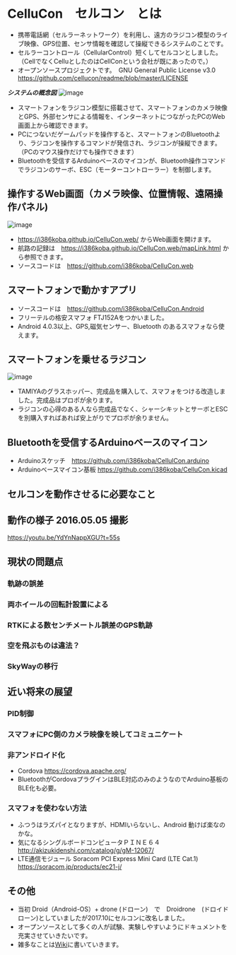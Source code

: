 # CelluCon　セルコン　とは
* 携帯電話網（セルラーネットワーク）を利用し、遠方のラジコン模型のライブ映像、GPS位置、センサ情報を確認して操縦できるシステムのことです。
* セルラーコントロール（CellularControl）短くしてセルコンとしました。 （CellでなくCelluとしたのはCellConという会社が既にあったので。）
* オープンソースプロジェクトです。　GNU General Public License v3.0　https://github.com/cellucon/readme/blob/master/LICENSE

**_システムの概念図_**
![image](https://github.com/cellucon/readme/blob/master/diagram.png)
* スマートフォンをラジコン模型に搭載させて、スマートフォンのカメラ映像とGPS、外部センサによる情報を、インターネットにつながったPCのWeb画面上から確認できます。
* PCにつないだゲームパッドを操作すると、スマートフォンのBluetoothより、ラジコンを操作するコマンドが発信され、ラジコンが操縦できます。
（PCのマウス操作だけでも操作できます）
* Bluetoothを受信するArduinoベースのマイコンが、Bluetooth操作コマンドでラジコンのサーボ、ESC（モーターコントローラー）を制御します。

## 操作するWeb画面（カメラ映像、位置情報、遠隔操作パネル)
![image](https://github.com/cellucon/readme/blob/master/web-pilot.png)
* https://i386koba.github.io/CelluCon.web/ からWeb画面を開けます。
* 航路の記録は　https://i386koba.github.io/CelluCon.web/mapLink.html から参照できます。
* ソースコードは　https://github.com/i386koba/CelluCon.web
　
## スマートフォンで動かすアプリ
* ソースコードは　https://github.com/i386koba/CelluCon.Android
* フリーテルの格安スマフォ FTJ152Aをつかいました。
* Android 4.0.3以上、GPS,磁気センサー、Bluetooth のあるスマフォなら使えます。

## スマートフォンを乗せるラジコン
![image](https://github.com/cellucon/readme/blob/master/rover.png)
* TAMIYAのグラスホッパー、完成品を購入して、スマフォをつける改造しました。完成品はプロポが余ります。
* ラジコンの心得のある人なら完成品でなく、シャーシキットとサーボとESCを別購入すればあれば安上がりでプロポが余りません。

## Bluetoothを受信するArduinoベースのマイコン
* Arduinoスケッチ　https://github.com/i386koba/CellulCon.arduino
* Arduinoベースマイコン基板 https://github.com/i386koba/CelluCon.kicad

## セルコンを動作させるに必要なこと

## 動作の様子 2016.05.05 撮影
https://youtu.be/YdYnNappXGU?t=55s


## 現状の問題点
### 軌跡の誤差

### 両ホイールの回転計設置による

### RTKによる数センチメートル誤差のGPS軌跡

### 空を飛ぶものは違法？

### SkyWayの移行


## 近い将来の展望
### PID制御

### スマフォにPC側のカメラ映像を映してコミュニケート

### 非アンドロイド化
* Cordova https://cordova.apache.org/ 
* BluetoothがCordovaプラグインはBLE対応のみのようなのでArduino基板のBLE化も必要。

### スマフォを使わない方法
* ふつうはラズパイとなりますが、HDMIいらないし、Android 動けば楽なのかな。
* 気になるシングルボードコンピュータＰＩＮＥ６４　http://akizukidenshi.com/catalog/g/gM-12067/
* LTE通信モジュール Soracom PCI Express Mini Card (LTE Cat.1) https://soracom.jp/products/ec21-j/


## その他 
* 当初 Droid（Android-OS）+ drone (ドローン)　で　Droidrone　(ドロイドローン)としていましたが2017.10にセルコンに改名しました。
* オープンソースとして多くの人が試験、実験しやすいようにドキュメントを充実させていきたいです。
* 雑多なことは[Wiki](https://github.com/cellucon/readme/wiki)に書いていきます。
